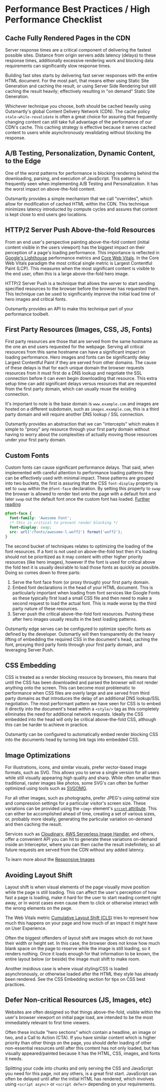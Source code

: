 # Performance Best Practices / High Performance Checklist

## Cache Fully Rendered Pages in the CDN

Server response times are a critical component of delivering the fastest possible sites. Distance from origin servers adds latency (delays) to these response times, additionally excessive rendering work and blocking data requirements can significantly slow response times.

Building fast sites starts by delivering fast server responses with the entire HTML document. For the most part, that means either using Static Site Generation and caching the result, or using Server Side Rendering but still caching the result heavily; effectively resulting in "on demand" Static Site Generation.

Whichever technique you choose, both should be cached heavily using Outsmartly's global Content Delivery Network (CDN). The cache policy `stale-while-revalidate` is often a great choice for assuring that frequently changing content can still take full advantage of the performance of our CDN's cache. This caching strategy is effective because it serves cached content to users while asynchronously revalidating without blocking the response.

## A/B Testing, Personalization, Dynamic Content, to the Edge

One of the worst patterns for performance is blocking rendering behind the downloading, parsing, and execution of JavaScript. This pattern is frequently seen when implementing A/B Testing and Personalization. It has the worst impact on above-the-fold content.

Outsmartly provides a simple mechanism that we call "overrides", which allow for modification of cached HTML within the CDN. This technique minimizes latency introducted by compute cycles and assures that content is kept close to end users geo locations.

## HTTP/2 Server Push Above-the-fold Resources

From an end user's perspective painting above-the-fold content (initial content visible in the users viewport) has the biggest impact on their perception of a page's loading performance. This importance is reflected in [Google's Lighthouse](https://web.dev/) performance metrics and [Core Web Vitals](https://web.dev/vitals/). In the Core Web Vitals paradigm the most critical single metric is Largest Contentful Paint (LCP). This measures when the most significant content is visible to the end user, often this is a large above-the-fold hero image.

HTTP/2 Server Push is a technique that allows the server to start sending specified resources to the browser before the browser has requested them. This technique can be used to significantly improve the initial load time of hero images and critical fonts.

Outsmartly provides an API to make this technique part of your performance toolbelt.

## First Party Resources (Images, CSS, JS, Fonts)

First party resources are those that are served from the same hostname as the one an end users requested for the webpage. Serving all critical resources from this same hostname can have a significant impact on loading performance. Hero images and fonts can be significantly delay Largest Contentful Paint if they are served from other domains. The cause of these delays is that for each unique domain the browser requests resources from it must first do a DNS lookup and negotiate the SSL connection before it can even begin downloading that resource. This extra setup time can add significant delays versus resources that are requested from the first party domain, which can usually reuse the existing connection.

It's important to note is the base domain is `www.example.com` and images are hosted on a different subdomain, such as `images.example.com`, this is a third party domain and will require another DNS lookup / SSL connection.

Outsmartly provides an abstraction that we can "intercepts" which makes it simple to "proxy" any resource through your first party domain without having to worry about the complexities of actually moving those resources under your first party domain.

## Custom Fonts

Custom fonts can cause significant performance delays. That said, when implemented with careful attention to performance loading patterns they can be effectively used with minimal impact. These patterns are grouped into two buckets, the first is assuring that the CSS `font-display` property is set to `swap` within the `@font-face` declaration. By setting this property to `swap` the browser is allowed to render text onto the page with a default font and later `swap` out the default font once the custom font has loaded. [Further reading](https://web.dev/avoid-invisible-text/)

```css
@font-face {
  font-family: 'Awesome Font';
  /* this is critical to prevent render blocking */
  font-display: swap;
  src: url('/fonts/awesome-l.woff2') format('woff2');
}
```

The second bucket of techniques relates to optimizing the loading of the font resources. If a font is not used on above-the-fold text then it's loading should not be prioritized as it may content with other higher priority resources (like hero images), however if the font is used for critical above the fold text it is usually desirable to load those fonts as quickly as possible. Doing so comes down to three parts:

1. Serve the font face from (or proxy through) your first party domain.
2. Embed font declarations in the head of your HTML document. This is particularly important when loading from font services like Google Fonts as these typically first load a small CSS file and then need to make a second request to load the actual font. This is made worse by the third party nature of these resources.
3. Server push the critical above-the-fold font resources. Pushing these after hero images usually results in the best loading patterns.

Outsmartly edge serves can be configured to optimize specific fonts as defined by the developer. Outsmartly will then transparently do the heavy lifting of embedding the required CSS in the document's head, caching the font, proxying third party fonts through your first party domain, and leveraging Server Push.

## CSS Embedding

CSS is treated as a render blocking resource by browsers, this means that until the CSS has been downloaded and parsed the browser will not render anything onto the screen. This can become most problematic to performance when CSS files are overly large and are served from third party domains as that introduces the delay of an additional DNS lookup/SSL negotiation. The most performant pattern we have seen for CSS is to embed it directly into the document's head within a `<style/>` tag as this completely eliminates the need for additional network requests. Ideally the CSS embedded into the head will only be critical above-the-fold CSS, although this can be harder to achieve in practice.

Outsmartly can be configured to automatically embed render blocking CSS into the documents head by turning link tags into embedded CSS.

## Image Optimizations

For illustrations, icons, and similar visuals, prefer vector-based image formats, such as SVG. This allows you to serve a single version for all users while still visually appearing high quality and sharp. While often smaller than traditional, raster images like photos, some SVG's can often be further optimized using tools such as [SVGOMG](https://jakearchibald.github.io/svgomg/).

For all other images, such as photographs, prefer JPEG's using optimal size and compression settings for a particular visitor's screen size. These variations can be provided using the `<img>` element's [`srcset` attribute](https://developer.mozilla.org/en-US/docs/Web/HTML/Element/img#attr-srcset). This can either be accomplished ahead of time, creating a set of various sizes, or, probably more ideally, generating the particular variation on-demand and then caching the result.

Services such as [Cloudinary](https://cloudinary.com/), [AWS Serverless Image Handler](https://aws.amazon.com/solutions/implementations/serverless-image-handler/), and others, offer a convenient API you can hit to generate these variations on-demand inside an Interceptor, where you can then cache the result indefinitely, so all future requests are served from the CDN without any added latency.

To learn more about the [Responsive Images](https://developer.mozilla.org/en-US/docs/Learn/HTML/Multimedia_and_embedding/Responsive_images)

## Avoiding Layout Shift

Layout shift is when visual elements of the page visually move position while the page is still loading. This can affect the user's perception of how fast a page is loading, make it hard for the user to start reading content right away, or in worst cases even cause them to click or otherwise interact with the wrong elements on the page.

The Web Vitals metric [Cumulative Layout Shift (CLS)](https://web.dev/cls/) tries to represent how much this happens on your page and how much of an impact it might have on User Experience.

Often the biggest offenders of layout shift are images which do not have their width or height set. In this case, the browser does not know how much blank space on the page to reserve while the image is still loading, so it renders nothing. Once it loads enough for that information to be known, the entire layout below (or beside) the image must shift to make room.

Another insidious case is where visual styling/CSS is loaded asynchronously, or otherwise loaded after the HTML they style has already been rendered. See the CSS Embedding section for tips on CSS best practices.

## Defer Non-critical Resources (JS, Images, etc)

Websites are often designed so that things above-the-fold, visible within the user's browser viewport on initial page load, are intended to be the most immediately relevant to first time viewers.

Often these include "hero sections" which contain a headline, an image or two, and a Call to Action (CTA). If you have similar content which is higher priority than other things on the page, you should defer loading of other non-essential resources until after this content has not only loaded, but has visually appeared/painted because it has the HTML, CSS, images, and fonts it needs.

Splitting your code into chunks and only serving the CSS and JavaScript you need for this page, not any others, is a great first start. JavaScript can often be delayed until after the initial HTML has rendered, which involves using `<script async`> or `<script defer>` depending on your requirements.
